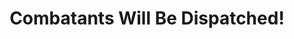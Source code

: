 --- 
title: "Combatants Will Be Dispatched!"
publishdate: "2019-1-13T16:48:46+02:00"
src: "https://365manga.net/manga/combatants-will-be-dispatched"
image: "https://data.365manga.net/images/thumbnails/32521-combatants-will-be-dispatched.jpg"
description: " From the author of Konosuba."
---